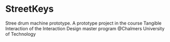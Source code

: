 # StreetKeys
Stree drum machine prototype. A prototype project in the course Tangible Interaction of the Interaction Design master program @Chalmers University of Technology
